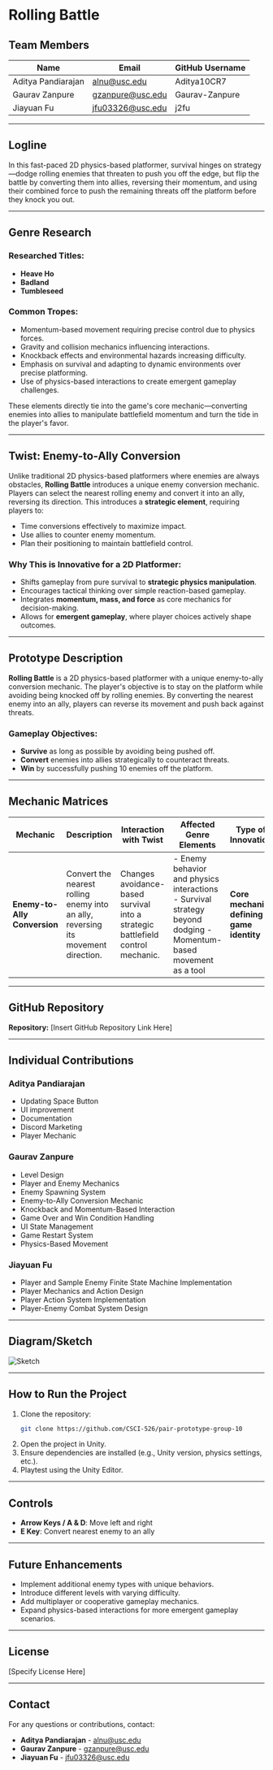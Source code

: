 # Rolling Battle

## Team Members

| Name             | Email             | GitHub Username   |
|-----------------|------------------|------------------|
| Aditya Pandiarajan | alnu@usc.edu      | Aditya10CR7       |
| Gaurav Zanpure   | gzanpure@usc.edu   | Gaurav-Zanpure    |
| Jiayuan Fu       | jfu03326@usc.edu   | j2fu              |

---

## Logline

In this fast-paced 2D physics-based platformer, survival hinges on strategy—dodge rolling enemies that threaten to push you off the edge, but flip the battle by converting them into allies, reversing their momentum, and using their combined force to push the remaining threats off the platform before they knock you out.

---

## Genre Research

### Researched Titles:
- **Heave Ho**
- **Badland**
- **Tumbleseed**

### Common Tropes:
- Momentum-based movement requiring precise control due to physics forces.
- Gravity and collision mechanics influencing interactions.
- Knockback effects and environmental hazards increasing difficulty.
- Emphasis on survival and adapting to dynamic environments over precise platforming.
- Use of physics-based interactions to create emergent gameplay challenges.

These elements directly tie into the game's core mechanic—converting enemies into allies to manipulate battlefield momentum and turn the tide in the player's favor.

---

## Twist: Enemy-to-Ally Conversion

Unlike traditional 2D physics-based platformers where enemies are always obstacles, **Rolling Battle** introduces a unique enemy conversion mechanic. Players can select the nearest rolling enemy and convert it into an ally, reversing its direction. This introduces a **strategic element**, requiring players to:
- Time conversions effectively to maximize impact.
- Use allies to counter enemy momentum.
- Plan their positioning to maintain battlefield control.

### Why This is Innovative for a 2D Platformer:
- Shifts gameplay from pure survival to **strategic physics manipulation**.
- Encourages tactical thinking over simple reaction-based gameplay.
- Integrates **momentum, mass, and force** as core mechanics for decision-making.
- Allows for **emergent gameplay**, where player choices actively shape outcomes.

---

## Prototype Description

**Rolling Battle** is a 2D physics-based platformer with a unique enemy-to-ally conversion mechanic. The player's objective is to stay on the platform while avoiding being knocked off by rolling enemies. By converting the nearest enemy into an ally, players can reverse its movement and push back against threats.

### Gameplay Objectives:
- **Survive** as long as possible by avoiding being pushed off.
- **Convert** enemies into allies strategically to counteract threats.
- **Win** by successfully pushing 10 enemies off the platform.

---

## Mechanic Matrices

| Mechanic | Description | Interaction with Twist | Affected Genre Elements | Type of Innovation |
|----------|-------------|------------------------|------------------------|------------------|
| **Enemy-to-Ally Conversion** | Convert the nearest rolling enemy into an ally, reversing its movement direction. | Changes avoidance-based survival into a strategic battlefield control mechanic. | - Enemy behavior and physics interactions  - Survival strategy beyond dodging  - Momentum-based movement as a tool | **Core mechanic defining game identity** |

---

## GitHub Repository

**Repository:** [Insert GitHub Repository Link Here]

---

## Individual Contributions

### **Aditya Pandiarajan**
- Updating Space Button
- UI improvement
- Documentation
- Discord Marketing
- Player Mechanic

### **Gaurav Zanpure**
- Level Design
- Player and Enemy Mechanics
- Enemy Spawning System
- Enemy-to-Ally Conversion Mechanic
- Knockback and Momentum-Based Interaction
- Game Over and Win Condition Handling
- UI State Management
- Game Restart System
- Physics-Based Movement

### **Jiayuan Fu**
- Player and Sample Enemy Finite State Machine Implementation
- Player Mechanics and Action Design
- Player Action System Implementation
- Player-Enemy Combat System Design

---

## Diagram/Sketch

![Sketch](Sketch.jpeg)

---

## How to Run the Project

1. Clone the repository:
   ```sh
   git clone https://github.com/CSCI-526/pair-prototype-group-10
   ```
2. Open the project in Unity.
3. Ensure dependencies are installed (e.g., Unity version, physics settings, etc.).
4. Playtest using the Unity Editor.

---

## Controls

- **Arrow Keys / A & D**: Move left and right
- **E Key**: Convert nearest enemy to an ally

---

## Future Enhancements

- Implement additional enemy types with unique behaviors.
- Introduce different levels with varying difficulty.
- Add multiplayer or cooperative gameplay mechanics.
- Expand physics-based interactions for more emergent gameplay scenarios.

---

## License

[Specify License Here]

---

## Contact
For any questions or contributions, contact:
- **Aditya Pandiarajan** - alnu@usc.edu
- **Gaurav Zanpure** - gzanpure@usc.edu
- **Jiayuan Fu** - jfu03326@usc.edu

